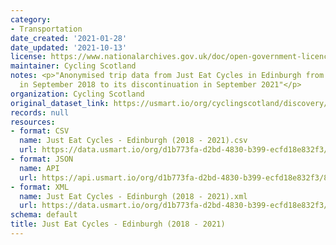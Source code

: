 ```yaml
---
category:
- Transportation
date_created: '2021-01-28'
date_updated: '2021-10-13'
license: https://www.nationalarchives.gov.uk/doc/open-government-licence/version/3/
maintainer: Cycling Scotland
notes: <p>"Anonymised trip data from Just Eat Cycles in Edinburgh from its inception
  in September 2018 to its discontinuation in September 2021"</p>
organization: Cycling Scotland
original_dataset_link: https://usmart.io/org/cyclingscotland/discovery/discovery-view-detail/8550147c-9ce2-4382-929d-3b4ab43e554f
records: null
resources:
- format: CSV
  name: Just Eat Cycles - Edinburgh (2018 - 2021).csv
  url: https://data.usmart.io/org/d1b773fa-d2bd-4830-b399-ecfd18e832f3/resource?resourceGUID=688c78f3-7962-4a72-a2f6-4613a9b9f51d
- format: JSON
  name: API
  url: https://api.usmart.io/org/d1b773fa-d2bd-4830-b399-ecfd18e832f3/80324843-fa22-4e40-92b4-4a97f0b0be2c/2/urql
- format: XML
  name: Just Eat Cycles - Edinburgh (2018 - 2021).xml
  url: https://data.usmart.io/org/d1b773fa-d2bd-4830-b399-ecfd18e832f3/resource?resourceGUID=5872e566-d5ac-4059-a38b-e2ae4a228fae
schema: default
title: Just Eat Cycles - Edinburgh (2018 - 2021)
---
```

